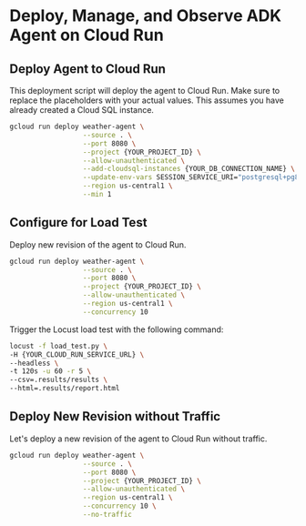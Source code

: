 # Deploy, Manage, and Observe ADK Agent on Cloud Run

## Deploy Agent to Cloud Run

This deployment script will deploy the agent to Cloud Run. Make sure to replace the placeholders with your actual values. This assumes you have already created a Cloud SQL instance.

```bash
gcloud run deploy weather-agent \
                  --source . \
                  --port 8080 \
                  --project {YOUR_PROJECT_ID} \
                  --allow-unauthenticated \
                  --add-cloudsql-instances {YOUR_DB_CONNECTION_NAME} \
                  --update-env-vars SESSION_SERVICE_URI="postgresql+pg8000://postgres:{YOUR_DEFAULT_USER_PASS}@postgres/?unix_sock=/cloudsql/{YOUR_DB_CONNECTION_NAME}/.s.PGSQL.5432",GOOGLE_CLOUD_PROJECT={YOUR_PROJECT_ID} \
                  --region us-central1 \
                  --min 1
```

## Configure for Load Test

Deploy new revision of the agent to Cloud Run.

```bash
gcloud run deploy weather-agent \
                  --source . \
                  --port 8080 \
                  --project {YOUR_PROJECT_ID} \
                  --allow-unauthenticated \
                  --region us-central1 \
                  --concurrency 10
```

Trigger the Locust load test with the following command:

```bash
locust -f load_test.py \
-H {YOUR_CLOUD_RUN_SERVICE_URL} \
--headless \
-t 120s -u 60 -r 5 \
--csv=.results/results \
--html=.results/report.html
```

## Deploy New Revision without Traffic

Let's deploy a new revision of the agent to Cloud Run without traffic.

```bash
gcloud run deploy weather-agent \
                  --source . \
                  --port 8080 \
                  --project {YOUR_PROJECT_ID} \
                  --allow-unauthenticated \
                  --region us-central1 \
                  --concurrency 10 \
                  --no-traffic
```
